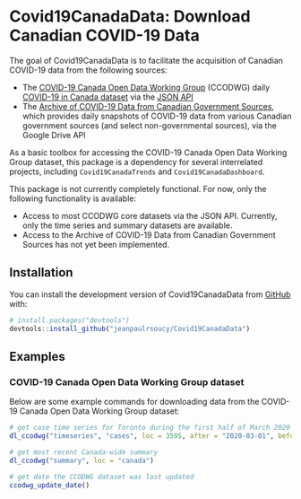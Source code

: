 
# Covid19CanadaData: Download Canadian COVID-19 Data

<!-- badges: start -->
<!-- badges: end -->

The goal of Covid19CanadaData is to facilitate the acquisition of Canadian COVID-19 data from the following sources:

* The [COVID-19 Canada Open Data Working Group](https://opencovid.ca/) (CCODWG) daily [COVID-19 in Canada dataset](https://github.com/ishaberry/Covid19Canada) via the [JSON API](https://opencovid.ca/api/)
* The [Archive of COVID-19 Data from Canadian Government Sources](https://github.com/jeanpaulrsoucy/covid-19-canada-gov-data), which provides daily snapshots of COVID-19 data from various Canadian government sources (and select non-governmental sources), via the Google Drive API

As a basic toolbox for accessing the COVID-19 Canada Open Data Working Group dataset, this package is a dependency for several interrelated projects, including `Covid19CanadaTrends` and `Covid19CanadaDashboard`.

This package is not currently completely functional. For now, only the following functionality is available:

* Access to most CCODWG core datasets via the JSON API. Currently, only the time
series and summary datasets are available.
* Access to the Archive of COVID-19 Data from Canadian Government Sources has
not yet been implemented.

## Installation

You can install the development version of Covid19CanadaData from [GitHub](https://github.com/jeanpaulrsoucy/Covid19CanadaData) with:

``` r
# install.packages("devtools")
devtools::install_github("jeanpaulrsoucy/Covid19CanadaData")
```

## Examples

### COVID-19 Canada Open Data Working Group dataset

Below are some example commands for downloading data from the COVID-19 Canada Open Data Working Group dataset:

``` r
# get case time series for Toronto during the first half of March 2020
dl_ccodwg("timeseries", "cases", loc = 3595, after = "2020-03-01", before = "2020-03-15")

# get most recent Canada-wide summary
dl_ccodwg("summary", loc = "canada")

# get date the CCODWG dataset was last updated
ccodwg_update_date()
```
